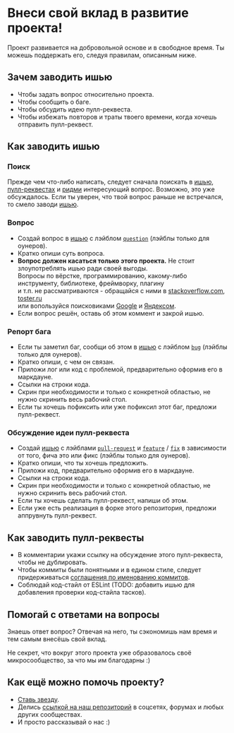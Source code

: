 # Внеси свой вклад в развитие проекта!

Проект развивается на добровольной основе и в свободное время. Ты можешь поддержать его, следуя правилам, описанным ниже.


## Зачем заводить ишью

- Чтобы задать вопрос относительно проекта.
- Чтобы сообщить о баге.
- Чтобы обсудить идею пулл-реквеста.
- Чтобы избежать повторов и траты твоего времени, когда хочешь отправить пулл-реквест.


## Как заводить ишью


### Поиск

Прежде чем что-либо написать, следует сначала поискать в [ишью](https://github.com/CSSSR/csssr-project-template/issues), [пулл-реквестах](https://github.com/CSSSR/csssr-project-template/pulls) и [ридми](https://github.com/CSSSR/csssr-project-template#readme) интересующий вопрос. Возможно, это уже обсуждалось.
Если ты уверен, что твой вопрос раньше не встречался, то смело заводи [ишью](https://github.com/CSSSR/csssr-project-template/issues/new).


### Вопрос

- Создай вопрос в [ишью](https://github.com/CSSSR/csssr-project-template/issues/new) с лэйблом [`question`](https://github.com/CSSSR/csssr-project-template/issues?utf8=✓&q=label%3Aquestion) (лэйблы только для оунеров).
- Кратко опиши суть вопроса.
- **Вопрос должен касаться только этого проекта.** Не стоит злоупотреблять ишью ради своей выгоды.  
Вопросы по вёрстке, программированию, какому-либо инструменту, библиотеке, фреймворку, плагину  
и т.п. не рассматриваются - обращайся с ними в [stackoverflow.com](http://stackoverflow.com/),
[toster.ru](https://toster.ru/)  
или вопользуйся поисковиками [Google](https://www.google.com/) и [Яндексом](https://www.yandex.ru/).
- Если вопрос решён, оставь об этом коммент и закрой ишью.



### Репорт бага

- Если ты заметил баг, сообщи об этом в [ишью](https://github.com/CSSSR/csssr-project-template/issues/new) с лэйблом [`bug`](https://github.com/CSSSR/csssr-project-template/issues?utf8=✓&q=label%3Abug) (лэйблы только для оунеров).
- Кратко опиши, с чем он связан.
- Приложи лог или код с проблемой, предварительно оформив его в маркдауне.
- Ссылки на строки кода.
- Скрин при необходимости и только с конкретной областью, не нужно скринить весь рабочий стол.
- Если ты хочешь пофиксить или уже пофиксил этот баг, предложи пулл-реквест.


### Обсуждение идеи пулл-реквеста

- Создай [ишью](https://github.com/CSSSR/csssr-project-template/issues/new) с лэйблами [`pull-request`](https://github.com/CSSSR/csssr-project-template/issues?utf8=✓&q=label%3Apull-request) и [`feature`](https://github.com/CSSSR/csssr-project-template/issues?utf8=✓&q=label%3Afeature) / [`fix`](https://github.com/CSSSR/csssr-project-template/issues?utf8=✓&q=label%3Afix) в зависимости от того, фича это или фикс (лэйблы только для оунеров).
- Кратко опиши, что ты хочешь предложить.
- Приложи код, предварительно оформив его в маркдауне.
- Ссылки на строки кода.
- Скрин при необходимости и только с конкретной областью, не нужно скринить весь рабочий стол.
- Если ты хочешь сделать пулл-реквест, напиши об этом.
- Если уже есть реализация в форке этого репозитория, предложи аппрувнуть пулл-реквест.


## Как заводить пулл-реквесты

- В комментарии укажи ссылку на обсуждение этого пулл-реквеста, чтобы не дублировать.
- Чтобы коммиты были понятными и в едином стиле, следует придерживаться
[соглашения по именованию коммитов](https://github.com/CSSSR/sputnik/blob/master/Git.md#5-Соглашение-по-именованию-коммитов). 
- Соблюдай код-стайл от ESLint (TODO: добавить ишью для добавления проверки код-стайла тасков).


## Помогай с ответами на вопросы

Знаешь ответ вопрос? Отвечая на него, ты сэкономишь нам время и тем самым внесёшь свой вклад.

Не секрет, что вокруг этого проекта уже образовалось своё микросообщество, за что мы им благодарны :)


## Как ещё можно помочь проекту?

- [Ставь звезду](https://github.com/CSSSR/csssr-project-template/stargazers).
- Делись [ссылкой на наш репозиторий](https://github.com/CSSSR/csssr-project-template) в соцсетях, форумах и любых других сообществах.
- И просто рассказывай о нас :)

